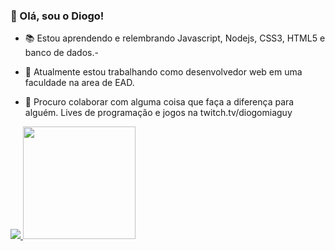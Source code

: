 ### 👋 Olá, sou o Diogo!


- 📚 Estou aprendendo e relembrando Javascript, Nodejs, CSS3, HTML5 e banco de dados.- 

- 🔭 Atualmente estou trabalhando como desenvolvedor web em uma faculdade na area de EAD.

- 👯 Procuro colaborar com alguma coisa que faça a diferença para alguém. Lives de programação e jogos na twitch.tv/diogomiaguy
<!--
**diogomiaguy/diogomiaguy** is a ✨ _special_ ✨ repository because its `README.md` (this file) appears on your GitHub profile.

Here are some ideas to get you started:

- 🔭 I’m currently working on ...
- 🌱 I’m currently learning ...
- 👯 I’m looking to collaborate on ...
- 🤔 I’m looking for help with ...
- 💬 Ask me about ...
- 📫 How to reach me: ...
- 😄 Pronouns: ...
- ⚡ Fun fact: ...
-->
<a href="https://github.com/diogomiaguy">
<img src="https://img.shields.io/badge/Instagram-E4405F?style=for-the-badge&logo=instagram&logoColor=white"/>
</a>

  <a href="https://github.com/diogomiaguy">
  <img height="180em" src="https://github-readme-stats.vercel.app/api?username=diogomiaguy&show_icons=true&theme=dracula&include_all_commits=true&count_private=true"/>
</a>
